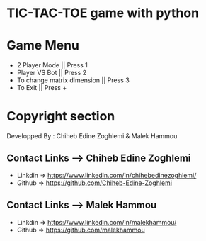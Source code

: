 
**TIC-TAC-TOE  game with python** 
==

 Game Menu
==

 - 2 Player Mode                          || Press 1
 - Player VS Bot                           || Press 2
 - To change matrix dimension   || Press 3
 - To Exit                                       || Press +
# Copyright section
Developped By : Chiheb Edine Zoghlemi & Malek Hammou
## Contact Links --> Chiheb Edine Zoghlemi
 - Linkdin => https://www.linkedin.com/in/chihebedinezoghlemi/
 - Github => https://github.com/Chiheb-Edine-Zoghlemi
## Contact Links --> Malek Hammou
 - Linkdin => https://www.linkedin.com/in/malekhammou/ 
 - Github =>    https://github.com/malekhammou

